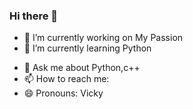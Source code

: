 ### Hi there 👋

- 🔭 I’m currently working on My Passion 
- 🌱 I’m currently learning Python
<!-- - 👯 I’m looking to collaborate on  -->
<!-- - 🤔 I’m looking for help with ... -->
- 💬 Ask me about Python,c++
- 📫 How to reach me: 
- 😄 Pronouns: Vicky
<!-- - ⚡ Fun fact: ... -->
